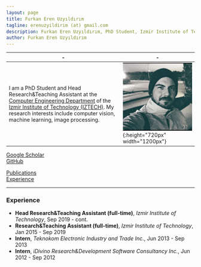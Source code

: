 ```yaml
---
layout: page
title: Furkan Eren Uzyıldırım
tagline: erenuzyildirim (at) gmail.com
description: Furkan Eren Uzyıldırım, PhD Student, Izmir Institute of Technology
author: Furkan Eren Uzyıldırım
---
```


| - | - |
|---|---|
| I am a PhD Student and Head Research&Teaching Assistant at the [Computer Engineering Department](https://ceng.iyte.edu.tr) of the [Izmir Institute of Technology (IZTECH)](https://ceng.iyte.edu.tr). My research interests include computer vision, machine learning, image processing.| ![](/image/headshot.png){:height="720px" width="1200px"} |

[Google Scholar](https://scholar.google.com.tr/citations?user=cYWJfPoAAAAJ&hl=en)  
[GitHub](https://github.com/erenuzyildirim)  

[Publications](https://erenuzyildirim.github.io/index.html)  
[Experience](https://erenuzyildirim.github.io/experience.html)  

---

### Experience  
* **Head Research&Teaching Assistant (full-time)**, *Izmir Institute of Technology*, Sep 2019 - cont.  
* **Research&Teaching Assistant (full-time)**, *Izmir Institute of Technology*, Jan 2015 - Sep 2019  
* **Intern**, *Teknokom Electronic Industry and Trade Inc.*, Jun 2013 - Sep 2013  
* **Intern**, *iDivino Research&Development Software Consultancy Inc.*, Jun 2012 - Sep 2012  
